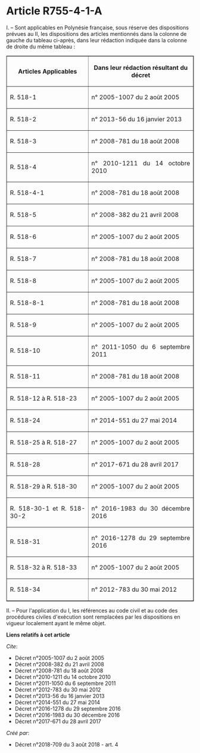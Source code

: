 # Article R755-4-1-A

I. – Sont applicables en Polynésie française, sous réserve des dispositions prévues au II, les dispositions des articles
mentionnés dans la colonne de gauche du tableau ci-après, dans leur rédaction indiquée dans la colonne de droite du même
tableau : 

<table border="1">
  <tbody>
    <tr>
      <th>

Articles Applicables </th>
      <th>

Dans leur rédaction résultant du décret </th>
    </tr>
    <tr>
      <td align="justify">

R. 518-1 </td>
      <td align="justify">

n° 2005-1007 du 2 août 2005 </td>
    </tr>
    <tr>
      <td align="justify">

R. 518-2 </td>
      <td align="justify">

n° 2013-56 du 16 janvier 2013 </td>
    </tr>
    <tr>
      <td align="justify">

R. 518-3 </td>
      <td align="justify">

n° 2008-781 du 18 août 2008 </td>
    </tr>
    <tr>
      <td align="justify">

R. 518-4 </td>
      <td align="justify">

n° 2010-1211 du 14 octobre 2010 </td>
    </tr>
    <tr>
      <td align="justify">

R. 518-4-1 </td>
      <td align="justify">

n° 2008-781 du 18 août 2008 </td>
    </tr>
    <tr>
      <td align="justify">

R. 518-5 </td>
      <td align="justify">

n° 2008-382 du 21 avril 2008 </td>
    </tr>
    <tr>
      <td align="justify">

R. 518-6 </td>
      <td align="justify">

n° 2005-1007 du 2 août 2005 </td>
    </tr>
    <tr>
      <td align="justify">

R. 518-7 </td>
      <td align="justify">

n° 2008-781 du 18 août 2008 </td>
    </tr>
    <tr>
      <td align="justify">

R. 518-8 </td>
      <td align="justify">

n° 2005-1007 du 2 août 2005 </td>
    </tr>
    <tr>
      <td align="justify">

R. 518-8-1 </td>
      <td align="justify">

n° 2008-781 du 18 août 2008 </td>
    </tr>
    <tr>
      <td align="justify">

R. 518-9 </td>
      <td align="justify">

n° 2005-1007 du 2 août 2005 </td>
    </tr>
    <tr>
      <td align="justify">

R. 518-10 </td>
      <td align="justify">

n° 2011-1050 du 6 septembre 2011 </td>
    </tr>
    <tr>
      <td align="justify">

R. 518-11 </td>
      <td align="justify">

n° 2008-781 du 18 août 2008 </td>
    </tr>
    <tr>
      <td align="justify">

R. 518-12 à R. 518-23 </td>
      <td align="justify">

n° 2005-1007 du 2 août 2005 </td>
    </tr>
    <tr>
      <td align="justify">

R. 518-24 </td>
      <td align="justify">

n° 2014-551 du 27 mai 2014 </td>
    </tr>
    <tr>
      <td align="justify">

R. 518-25 à R. 518-27 </td>
      <td align="justify">

n° 2005-1007 du 2 août 2005 </td>
    </tr>
    <tr>
      <td align="justify">

R. 518-28 </td>
      <td align="justify">

n° 2017-671 du 28 avril 2017 </td>
    </tr>
    <tr>
      <td align="justify">

R. 518-29 à R. 518-30 </td>
      <td align="justify">

n° 2005-1007 du 2 août 2005 </td>
    </tr>
    <tr>
      <td align="justify">

R. 518-30-1 et R. 518-30-2 </td>
      <td align="justify">

n° 2016-1983 du 30 décembre 2016 </td>
    </tr>
    <tr>
      <td align="justify">

R. 518-31 </td>
      <td align="justify">

n° 2016-1278 du 29 septembre 2016 </td>
    </tr>
    <tr>
      <td align="justify">

R. 518-32 à R. 518-33 </td>
      <td align="justify">

n° 2005-1007 du 2 août 2005 </td>
    </tr>
    <tr>
      <td align="justify">

R. 518-34 </td>
      <td align="justify">

n° 2012-783 du 30 mai 2012 </td>
    </tr>
  </tbody>
</table>

II. – Pour l'application du I, les références au code civil et au code des procédures civiles d'exécution sont remplacées par
les dispositions en vigueur localement ayant le même objet.

**Liens relatifs à cet article**

_Cite_:

  - Décret n°2005-1007 du 2 août 2005
  - Décret n°2008-382 du 21 avril 2008
  - Décret n°2008-781 du 18 août 2008
  - Décret n°2010-1211 du 14 octobre 2010
  - Décret n°2011-1050 du 6 septembre 2011
  - Décret n°2012-783 du 30 mai 2012
  - Décret n°2013-56 du 16 janvier 2013
  - Décret n°2014-551 du 27 mai 2014
  - Décret n°2016-1278 du 29 septembre 2016
  - Décret n°2016-1983 du 30 décembre 2016
  - Décret n°2017-671 du 28 avril 2017

_Créé par_:

  - Décret n°2018-709 du 3 août 2018 - art. 4
